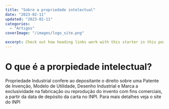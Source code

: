 ```yaml
---
title: "Sobre a propriedade intelectual"
date: "2023-02-11"
updated: "2023-02-11"
categories: 
  - "Artigos"
coverImage: "/images/logo_site.png"

excerpt: Check out how heading links work with this starter in this post.
---
```


# O que é a prorpiedade intelectual?

Propriedade Industrial confere ao depositante o direito sobre uma Patente de Invenção, Modelo de Utilidade, Desenho Industrial e Marca a exclusividade na fabricação ou reprodução do invento com fins comerciais, a partir da data de depósito da carta no INPI. Para mais detalhes veja o site do INPI